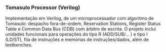 ### Tomasulo Processor (Verilog)

Implementação em Verilog, de um microprocessador com algoritmo de Tomasulo: despacho fora-de-ordem, 
Reservation Stations, Register Status Table e Common Data Bus (CDB) com árbitro de escrita. 
O projeto inclui unidades funcionais para operações do tipo R (ADD/SUB/… ) e tipo I (LD/ST), fila de instruções e memórias de instruções/dados, além de testbenches.
